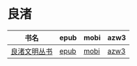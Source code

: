 # 良渚

| 书名 | epub | mobi | azw3 |
| --- | --- | --- | --- |
| [良渚文明丛书](http://ct.dalanmei.com/f/31084289-572082778-d0072b) | [epub](http://ct.dalanmei.com/f/31084289-572082778-d0072b) | [mobi](http://ct.dalanmei.com/f/31084289-571729201-c029c2) | [azw3](http://ct.dalanmei.com/f/31084289-572111645-b35859) |
